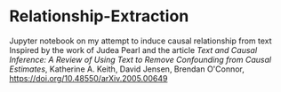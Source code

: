 # Relationship-Extraction

Jupyter notebook on my attempt to induce causal relationship from text
Inspired by the work of Judea Pearl and the article
<i>Text and Causal Inference: A Review of Using Text to Remove Confounding from Causal Estimates</i>,
Katherine A. Keith, David Jensen, Brendan O'Connor,
https://doi.org/10.48550/arXiv.2005.00649

